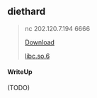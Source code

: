 ## diethard

> nc 202.120.7.194 6666
> 
> [Download](./diethard)
> 
> [libc.so.6](./libc.so.6_b86ec517ee44b2d6c03096e0518c72a1)

#### WriteUp

(TODO)